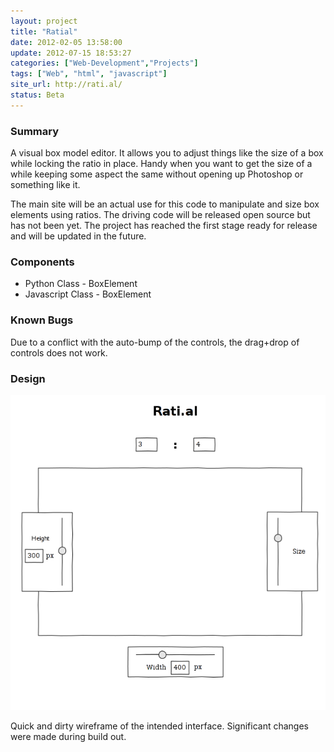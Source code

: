 ```yaml
---
layout: project
title: "Ratial"
date: 2012-02-05 13:58:00
update: 2012-07-15 18:53:27
categories: ["Web-Development","Projects"]
tags: ["Web", "html", "javascript"]
site_url: http://rati.al/
status: Beta
---
```


### Summary 

A visual box model editor. It allows you to adjust things like the size of a box while locking the ratio in place. Handy when you want to get the size of a while keeping some aspect the same without opening up Photoshop or something like it.

The main site will be an actual use for this code to manipulate and size box elements using ratios. The driving code will be released open source but has not been yet.  The project has reached the first stage ready for release and will be updated in the future.

### Components

- Python Class - BoxElement
- Javascript Class - BoxElement

### Known Bugs

Due to a conflict with the auto-bump of the controls, the drag+drop of controls does not work.

### Design
![UI Wireframe](/files/ui.png)

Quick and dirty wireframe of the intended interface.  Significant changes were made during build out.